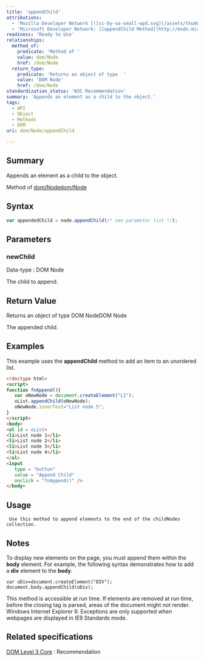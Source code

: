 ```yaml
---
title: 'appendChild'
attributions:
  - 'Mozilla Developer Network [![cc-by-sa-small-wpd.svg](/assets/thumb/8/8c/cc-by-sa-small-wpd.svg/120px-cc-by-sa-small-wpd.svg.png)](http://creativecommons.org/licenses/by-sa/3.0/us/): [[Node.appendChild](https://developer.mozilla.org/en-US/docs/Web/API/Node.appendChild) Article]'
  - 'Microsoft Developer Network: [[appendChild Method](http://msdn.microsoft.com/en-us/library/ie/ms535934(v=vs.85).aspx) Article]'
readiness: 'Ready to Use'
relationships:
  method_of:
    predicate: 'Method of '
    value: dom/Node
    href: /dom/Node
  return_type:
    predicate: 'Returns an object of type  '
    value: 'DOM Node'
    href: /dom/Node
standardization_status: 'W3C Recommendation'
summary: 'Appends an element as a child to the object.'
tags:
  - API
  - Object
  - Methods
  - DOM
uri: dom/Node/appendChild

---
```

## Summary

Appends an element as a child to the object.

Method of [dom/Node](/dom/Node)[dom/Node](/dom/Node)

## Syntax

``` js
var appendedChild = node.appendChild(/* see parameter list */);
```

## Parameters

### newChild

 Data-type
:   DOM Node

 The child to append.

## Return Value

Returns an object of type DOM NodeDOM Node

The appended child.

## Examples

This example uses the **appendChild** method to add an item to an unordered list.

``` html
<!doctype html>
<script>
function fnAppend(){
   var oNewNode = document.createElement("LI");
   oList.appendChild(oNewNode);
   oNewNode.innerText="List node 5";
}
</script>
<body>
<ul id = oList>
<li>List node 1</li>
<li>List node 2</li>
<li>List node 3</li>
<li>List node 4</li>
</ul>
<input
   type = "button"
   value = "Append Child"
   onclick = "fnAppend()" />
</body>
```

## Usage

     Use this method to append elements to the end of the childNodes collection.

## Notes

To display new elements on the page, you must append them within the **body** element. For example, the following syntax demonstrates how to add a **div** element to the **body**.

    var oDiv=document.createElement("DIV");
    document.body.appendChild(oDiv);

This method is accessible at run time. If elements are removed at run time, before the closing tag is parsed, areas of the document might not render. Windows Internet Explorer 9. Exceptions are only supported when webpages are displayed in IE9 Standards mode.

## Related specifications

[DOM Level 3 Core](http://www.w3.org/TR/DOM-Level-3-Core/)
:   Recommendation
